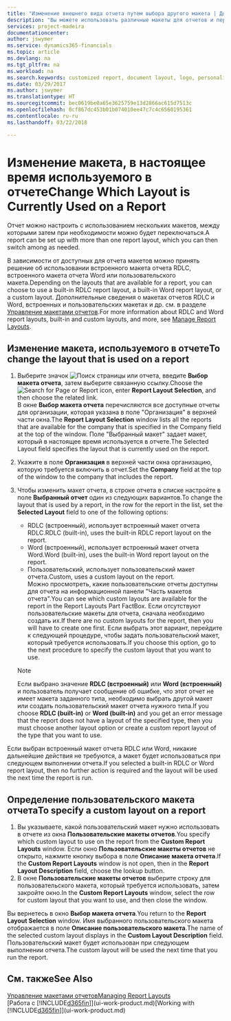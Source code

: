 ```yaml
---
title: "Изменение внешнего вида отчета путем выбора другого макета | Документы Майкрософт"
description: "Вы можете использовать различные макеты для отчетов и переключаться между ними, чтобы изменять внешний вид отчета."
services: project-madeira
documentationcenter: 
author: jswymer
ms.service: dynamics365-financials
ms.topic: article
ms.devlang: na
ms.tgt_pltfrm: na
ms.workload: na
ms.search.keywords: customized report, document layout, logo, personalize
ms.date: 03/29/2017
ms.author: jswymer
ms.translationtype: HT
ms.sourcegitcommit: bec0619be0a65e3625759e13d2866ac615d7513c
ms.openlocfilehash: 0cf867dc453b01b074010ee47c7c4c6560195361
ms.contentlocale: ru-ru
ms.lasthandoff: 03/22/2018

---
```

# <a name="change-which-layout-is-currently-used-on-a-report"></a><span data-ttu-id="feedb-103">Изменение макета, в настоящее время используемого в отчете</span><span class="sxs-lookup"><span data-stu-id="feedb-103">Change Which Layout is Currently Used on a Report</span></span>
<span data-ttu-id="feedb-104">Отчет можно настроить с использованием нескольких макетов, между которыми затем при необходимости можно будет переключаться.</span><span class="sxs-lookup"><span data-stu-id="feedb-104">A report can be set up with more than one report layout, which you can then switch among as needed.</span></span>

<span data-ttu-id="feedb-105">В зависимости от доступных для отчета макетов можно принять решение об использовании встроенного макета отчета RDLC, встроенного макета отчета Word или пользовательского макета.</span><span class="sxs-lookup"><span data-stu-id="feedb-105">Depending on the layouts that are available for a report, you can choose to use a built-in RDLC report layout, a built-in Word report layout, or a custom layout.</span></span> <span data-ttu-id="feedb-106">Дополнительные сведения о макетах отчетов RDLC и Word, встроенных и пользовательских макетах и др. см. в разделе [Управление макетами отчетов](ui-manage-report-layouts.md).</span><span class="sxs-lookup"><span data-stu-id="feedb-106">For more information about RDLC and Word report layouts, built-in and custom layouts, and more, see [Manage Report Layouts](ui-manage-report-layouts.md).</span></span>

## <a name="to-change-the-layout-that-is-used-on-a-report"></a><span data-ttu-id="feedb-107">Изменение макета, используемого в отчете</span><span class="sxs-lookup"><span data-stu-id="feedb-107">To change the layout that is used on a report</span></span>
1. <span data-ttu-id="feedb-108">Выберите значок ![Поиск страницы или отчета](media/ui-search/search_small.png "Значок поиска страницы или отчета"), введите **Выбор макета отчета**, затем выберите связанную ссылку.</span><span class="sxs-lookup"><span data-stu-id="feedb-108">Choose the ![Search for Page or Report](media/ui-search/search_small.png "Search for Page or Report icon") icon, enter **Report Layout Selection**, and then choose the related link.</span></span>  
   <span data-ttu-id="feedb-109">В окне **Выбор макета отчета** перечисляются все доступные отчеты для организации, которая указана в поле "Организация" в верхней части окна.</span><span class="sxs-lookup"><span data-stu-id="feedb-109">The **Report Layout Selection** window lists all the reports that are available for the company that is specified in the Company field at the top of the window.</span></span> <span data-ttu-id="feedb-110">Поле "Выбранный макет" задает макет, который в настоящее время используется в отчете.</span><span class="sxs-lookup"><span data-stu-id="feedb-110">The Selected Layout field specifies the layout that is currently used on the report.</span></span>
2. <span data-ttu-id="feedb-111">Укажите в поле **Организация** в верхней части окна организацию, которую требуется включить в отчет.</span><span class="sxs-lookup"><span data-stu-id="feedb-111">Set the **Company** field at the top of the window to the company that includes the report.</span></span>
3. <span data-ttu-id="feedb-112">Чтобы изменить макет отчета, в строке отчета в списке настройте в поле **Выбранный отчет** один из следующих вариантов.</span><span class="sxs-lookup"><span data-stu-id="feedb-112">To change the layout that is used by a report, in the row for the report in the list, set the **Selected Layout** field to one of the following options:</span></span>
   * <span data-ttu-id="feedb-113">RDLC (встроенный), использует встроенный макет отчета RDLC.</span><span class="sxs-lookup"><span data-stu-id="feedb-113">RDLC (built-in), uses the built-in RDLC report layout on the report.</span></span>
   * <span data-ttu-id="feedb-114">Word (встроенный), использует встроенный макет отчета Word.</span><span class="sxs-lookup"><span data-stu-id="feedb-114">Word (built-in), uses the built-in Word report layout on the report.</span></span>
   * <span data-ttu-id="feedb-115">Пользовательский, использует пользовательский макет отчета.</span><span class="sxs-lookup"><span data-stu-id="feedb-115">Custom, uses a custom layout on the report.</span></span>  
     <span data-ttu-id="feedb-116">Можно просмотреть, какие пользовательские отчеты доступны для отчета на информационной панели "Часть макетов отчета".</span><span class="sxs-lookup"><span data-stu-id="feedb-116">You can see which custom layouts are available for the report in the Report Layouts Part FactBox.</span></span> <span data-ttu-id="feedb-117">Если отсутствуют пользовательские макеты для отчета, сначала необходимо создать их.</span><span class="sxs-lookup"><span data-stu-id="feedb-117">If there are no custom layouts for the report, then you will have to create one first.</span></span> <span data-ttu-id="feedb-118">Если выбрать этот вариант, перейдите к следующей процедуре, чтобы задать пользовательский макет, который требуется использовать.</span><span class="sxs-lookup"><span data-stu-id="feedb-118">If you choose this option, go to the next procedure to specify the custom layout that you want to use.</span></span>

    > [!NOTE]  
    >   <span data-ttu-id="feedb-119">Если выбрано значение **RDLC (встроенный)** или **Word (встроенный)** и пользователь получает сообщение об ошибке, что этот отчет не имеет макета заданного типа, необходимо выбрать другой макет или создать пользовательский макет отчета нужного типа.</span><span class="sxs-lookup"><span data-stu-id="feedb-119">If you choose **RDLC (built-in)** or **Word (built-in)** and you get an error message that the report does not have a layout of the specified type, then you must choose another layout option or create a custom report layout of the type that you want to use.</span></span>

<span data-ttu-id="feedb-120">Если выбран встроенный макет отчета RDLC или Word, никакие дальнейшие действия не требуются, а макет будет использоваться при следующем выполнении отчета.</span><span class="sxs-lookup"><span data-stu-id="feedb-120">If you selected a built-in RDLC or Word report layout, then no further action is required and the layout will be used the next time the report is run.</span></span>

## <a name="to-specify-a-custom-layout-on-a-report"></a><span data-ttu-id="feedb-121">Определение пользовательского макета отчета</span><span class="sxs-lookup"><span data-stu-id="feedb-121">To specify a custom layout on a report</span></span>
1. <span data-ttu-id="feedb-122">Вы указываете, какой пользовательский макет нужно использовать в отчете из окна **Пользовательские макеты отчетов**.</span><span class="sxs-lookup"><span data-stu-id="feedb-122">You specify which custom layout to use on the report from the **Custom Report Layouts** window.</span></span> <span data-ttu-id="feedb-123">Если окно **Пользовательские макеты отчетов** не открыто, нажмите кнопку выбора в поле **Описание макета отчета**.</span><span class="sxs-lookup"><span data-stu-id="feedb-123">If the **Custom Report Layouts** window is not open, then in the **Report Layout Description** field, choose the lookup button.</span></span>
2. <span data-ttu-id="feedb-124">В окне **Пользовательские макеты отчетов** выберите строку для пользовательского макета, который требуется использовать, затем закройте окно.</span><span class="sxs-lookup"><span data-stu-id="feedb-124">In the **Custom Report Layouts** window, select the row for custom layout that you want to use, and then close the window.</span></span>

<span data-ttu-id="feedb-125">Вы вернетесь в окно **Выбор макета отчета**.</span><span class="sxs-lookup"><span data-stu-id="feedb-125">You return to the **Report Layout Selection** window.</span></span> <span data-ttu-id="feedb-126">Имя выбранного пользовательского макета отображается в поле **Описание пользовательского макета**.</span><span class="sxs-lookup"><span data-stu-id="feedb-126">The name of the selected custom layout displays in the **Custom Layout Description** field.</span></span> <span data-ttu-id="feedb-127">Пользовательский макет будет использован при следующем выполнении отчета.</span><span class="sxs-lookup"><span data-stu-id="feedb-127">The custom layout will be used the next time that you run the report.</span></span>

## <a name="see-also"></a><span data-ttu-id="feedb-128">См. также</span><span class="sxs-lookup"><span data-stu-id="feedb-128">See Also</span></span>
[<span data-ttu-id="feedb-129">Управление макетами отчетов</span><span class="sxs-lookup"><span data-stu-id="feedb-129">Managing Report Layouts</span></span>](ui-manage-report-layouts.md)  
<span data-ttu-id="feedb-130">[Работа с [!INCLUDE[d365fin](includes/d365fin_md.md)]](ui-work-product.md)</span><span class="sxs-lookup"><span data-stu-id="feedb-130">[Working with [!INCLUDE[d365fin](includes/d365fin_md.md)]](ui-work-product.md)</span></span>

